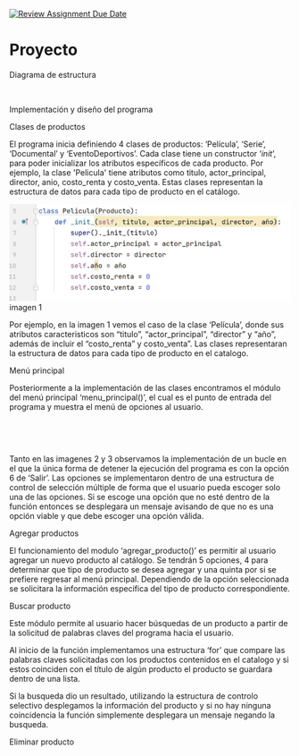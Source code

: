 [![Review Assignment Due Date](https://classroom.github.com/assets/deadline-readme-button-24ddc0f5d75046c5622901739e7c5dd533143b0c8e959d652212380cedb1ea36.svg)](https://classroom.github.com/a/LCXMIOgt)
# Proyecto
Diagrama de estructura

![]()

Implementación y diseño del programa


Clases de productos

El programa inicia definiendo 4 clases de productos: ‘Película’, ‘Serie’, ‘Documental’ y ‘EventoDeportivos’. Cada clase tiene un constructor ‘_init_’, para poder inicializar los atributos específicos de cada producto. Por ejemplo, la clase 'Pelicula' tiene atributos como titulo, actor_principal, director, anio, costo_renta y costo_venta. Estas clases representan la estructura de datos para cada tipo de producto en el catálogo.

![](https://github.com/agn-pe-23i/proyecto-los-mas-pythones/blob/main/Imagen1.png)
imagen 1

Por ejemplo, en la imagen 1 vemos el caso de la clase ‘Película’, donde sus atributos caracteristicos son “titulo”, “actor_principal”, “director” y “año”, además de incluir el “costo_renta” y costo_venta”. Las clases representaran la estructura de datos para cada tipo de producto en el catalogo. 

Menú principal

Posteriormente a la implementación de las clases encontramos el módulo del menú principal ‘menu_principal()’, el cual es el punto de entrada del programa y muestra el menú de opciones al usuario. 

![]()

![]()

Tanto en las imagenes 2 y 3 observamos la implementación de un bucle en el que la única forma de detener la ejecución del programa es con la opción 6 de ‘Salir’. Las opciones se implementaron dentro de una estructura de control de selección múltiple de forma que el usuario pueda escoger solo una de las opciones. Si se escoge una opción que no esté dentro de la función entonces se desplegara un mensaje avisando de que no es una opción viable y que debe escoger una opción válida.

Agregar productos

El funcionamiento del modulo ‘agregar_producto()’ es permitir al usuario agregar un nuevo producto al catálogo. Se tendrán 5 opciones, 4 para determinar que tipo de producto se desea agregar y una quinta por si se prefiere regresar al menú principal. Dependiendo de la opción seleccionada se solicitara la información especifica del tipo de producto correspondiente. 

Buscar producto

Este módulo permite al usuario hacer búsquedas de un producto a partir de la solicitud de palabras claves del programa hacia el usuario. 

Al inicio de la función implementamos una estructura ‘for’ que compare las palabras claves solicitadas con los productos contenidos en el catalogo y si estos coinciden con el título de algún producto el producto se guardara dentro de una lista. 

Si la busqueda dio un resultado, utilizando la estructura de controlo selectivo desplegamos la información del producto y si no hay ninguna coincidencia la función simplemente desplegara un mensaje negando la busqueda. 

Eliminar producto




